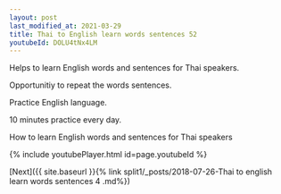 ```yaml
---
layout: post
last_modified_at: 2021-03-29
title: Thai to English learn words sentences 52 
youtubeId: DOLU4tNx4LM
---
```

 
 
Helps to learn English words and sentences for Thai speakers.

Opportunitiy to repeat the words sentences. 

Practice English language. 
 
10 minutes practice every day. 
 
How to learn English words and sentences for Thai speakers 
 
{% include youtubePlayer.html id=page.youtubeId %}
 
 
[Next]({{ site.baseurl }}{% link  split1/_posts/2018-07-26-Thai to english learn words sentences 4 .md%})
 
